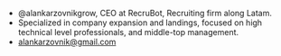 - @alankarzovnikgrow, CEO at RecruBot, Recruiting firm along Latam.
- Specialized in company expansion and landings, focused on high technical level professionals, and middle-top management.
- alankarzovnik@gmail.com
